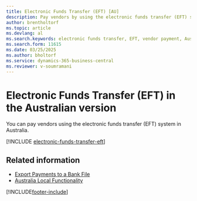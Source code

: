 ```yaml
---
title: Electronic Funds Transfer (EFT) [AU]
description: Pay vendors by using the electronic funds transfer (EFT) system in Australia.
author: brentholtorf
ms.topic: article
ms.devlang: al
ms.search.keywords: electronic funds transfer, EFT, vendor payment, Australian version
ms.search.form: 11615
ms.date: 03/25/2025
ms.author: bholtorf
ms.service: dynamics-365-business-central
ms.reviewer: v-soumramani
---
```


# Electronic Funds Transfer (EFT) in the Australian version

You can pay vendors using the electronic funds transfer (EFT) system in Australia.  

[!INCLUDE [electronic-funds-transfer-eft](../includes/AUNZ/electronic-funds-transfer-eft.md)]

## Related information

- [Export Payments to a Bank File](../../finance-make-payments-with-bank-data-conversion-service-or-sepa-credit-transfer.md#exporting-payments-to-a-bank-file)  
- [Australia Local Functionality](australia-local-functionality.md)

[!INCLUDE[footer-include](../../includes/footer-banner.md)]
